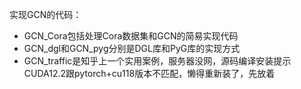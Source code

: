 实现GCN的代码：
+ GCN_Cora包括处理Cora数据集和GCN的简易实现代码
+ GCN_dgl和GCN_pyg分别是DGL库和PyG库的实现方式
+ GCN_traffic是知乎上一个实用案例，服务器没网，源码编译安装提示CUDA12.2跟pytorch+cu118版本不匹配，懒得重新装了，先放着
